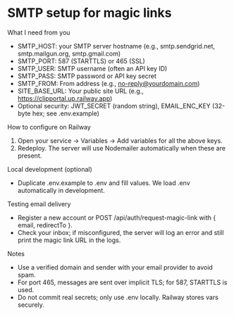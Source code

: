 # SMTP setup for magic links

What I need from you
- SMTP_HOST: your SMTP server hostname (e.g., smtp.sendgrid.net, smtp.mailgun.org, smtp.gmail.com)
- SMTP_PORT: 587 (STARTTLS) or 465 (SSL)
- SMTP_USER: SMTP username (often an API key ID)
- SMTP_PASS: SMTP password or API key secret
- SMTP_FROM: From address (e.g., no-reply@yourdomain.com)
- SITE_BASE_URL: Your public site URL (e.g., https://clipportal.up.railway.app)
- Optional security: JWT_SECRET (random string), EMAIL_ENC_KEY (32-byte hex; see .env.example)

How to configure on Railway
1) Open your service -> Variables -> Add variables for all the above keys.
2) Redeploy. The server will use Nodemailer automatically when these are present.

Local development (optional)
- Duplicate .env.example to .env and fill values. We load .env automatically in development.

Testing email delivery
- Register a new account or POST /api/auth/request-magic-link with { email, redirectTo }.
- Check your inbox; if misconfigured, the server will log an error and still print the magic link URL in the logs.

Notes
- Use a verified domain and sender with your email provider to avoid spam.
- For port 465, messages are sent over implicit TLS; for 587, STARTTLS is used.
- Do not commit real secrets; only use .env locally. Railway stores vars securely.